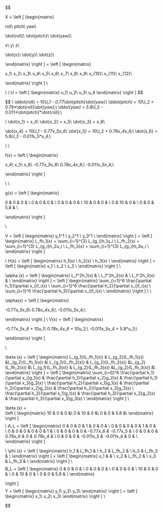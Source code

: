 
$$

X = \left [ \begin{matrix}

roll\\
pitch\\
yaw\\

\dot{roll}\\
\dot{pitch}\\
\dot{yaw}\\

x\\
y\\
z\\

\dot{x}\\
\dot{y}\\
\dot{z}\\

\end{matrix}
\right ] = 
\left [ \begin{matrix}

x_1\\
x_2\\
x_3\\
x_4\\
x_5\\
x_6\\
x_7\\
x_8\\
x_9\\
x_{10}\\
x_{11}\\
x_{12}\\



\end{matrix}
\right ]
\\

\\
\\
U = \left [ \begin{matrix}
u_1\\
u_2\\
u_3\\
u_4
\end{matrix}
\right ]
$$



$$
\\
\ddot{roll} = 10*U_1 - 0.77*\dot{pitch}*\dot{yaw}\\
\ddot{pitch} = 10*U_2 + 0.78*\dot{roll}*\dot{yaw};\\
\ddot{yaw} = 5.8*U_3 - 0.011*\dot{pitch}*\dot{roll};\\


\\
\dot{x_1} = x_4\\
\dot{x_2} = x_5\\
\dot{x_3} = x_6\\

\dot{x_4} = 10*U_1 - 0.77*x_5*x_6\\
\dot{x_5} = 10*U_2 + 0.78*x_4*x_6;\\
\dot{x_6} = 5.8*U_3 - 0.011*x_5*x_4;\\


\\
\\

f(x) = \left [ 
\begin{matrix}

x_4\\
x_5\\
x_6\\
-0.77*x_5*x_6\\
0.78*x_4*x_6;\\
-0.011*x_5*x_4;\\

\end{matrix}
\right ]

\\
\\

g(x) = 
\left [ 
\begin{matrix}

0  & 0  & 0   & \\
0  & 0  & 0   & \\
0  & 0  & 0   & \\
10 & 0  & 0   & \\
0  & 10 & 0   & \\
0  & 0  & 5.8 & \\

\end{matrix}
\right ]

\\

V = \left [ \begin{matrix}
y_1^1 \\
y_2^1 \\
y_3^1 \\
\end{matrix}
\right ] = \left [ \begin{matrix}
L_fh_1(x) + \sum_{i=1}^{3} L_{g_i}h_1u_i  \\
L_fh_2(x) + \sum_{i=1}^{3} L_{g_i}h_2u_i  \\
L_fh_3(x) + \sum_{i=1}^{3} L_{g_i}h_3u_i  \\
\end{matrix}
\right ] 

\\
H(x) = \left [ \begin{matrix}
h_1(x) \\
h_2(x) \\
h_3(x) \\
\end{matrix}
\right ] =  \left [ \begin{matrix}
x_1 \\
x_2 \\
x_3 \\
\end{matrix}
\right ] 
\\

\alpha (x) = \left [ \begin{matrix}
L_f^2h_1(x) & \\
L_f^2h_2(x) & \\
L_f^2h_3(x) & \\
\end{matrix}
\right ] = \left [ \begin{matrix}
\sum_{i=1}^6 \frac{\partial h_1}{\partial x_i}f_i(x) \\ 
\sum_{i=1}^6 \frac{\partial h_2}{\partial x_i}f_i(x) \\ 
\sum_{i=1}^6 \frac{\partial h_3}{\partial x_i}f_i(x) \\ 
\end{matrix}
\right ] \\
\\


\alpha(x) = \left [ 
\begin{matrix}

-0.77*x_5*x_6\\
0.78*x_4*x_6;\\
-0.011*x_5*x_4;\\

\end{matrix}
\right ]
\\
V(x) = \left [ 
\begin{matrix}

-0.77*x_5*x_6 + 10*u_1\\
0.78*x_4*x_6 + 10*u_2;\\
-0.011*x_5*x_4 + 5.8*u_3;\\

\end{matrix}
\right ]

\\

\beta (x) = \left [ \begin{matrix}
L_{g_1}(L_fh_1(x)) & L_{g_2}(L_fh_1(x)) &L_{g_2}(L_fh_1(x)) &\\
L_{g_1}(L_fh_2(x)) & L_{g_2}(L_fh_2(x)) &L_{g_2}(L_fh_2(x)) &\\
L_{g_1}(L_fh_3(x)) & L_{g_2}(L_fh_3(x)) &L_{g_2}(L_fh_3(x)) &\\
\end{matrix}
\right ] = \left [ \begin{matrix}
\sum_{i=0}^6 \frac{\partial h_1}{\partial x_i}g_1(x) & \frac{\partial h_1}{\partial x_2}g_2(x) &  \frac{\partial h_1}{\partial x_3}g_3(x) \\
\frac{\partial h_2}{\partial x_1}g_1(x) & \frac{\partial h_2}{\partial x_2}g_2(x) &  \frac{\partial h_2}{\partial x_3}g_3(x) \\
\frac{\partial h_3}{\partial x_1}g_1(x) & \frac{\partial h_3}{\partial x_2}g_2(x) &  \frac{\partial h_3}{\partial x_3}g_3(x) \\
\end{matrix}
\right ] \\

\beta (x) =  
\left [ \begin{matrix}
10 & 0 & 0 &\\ 
0 & 10 & 0 &\\ 
0 & 0 & 5.8 &\\ 
\end{matrix}
\right ] 
$$
$$
\\
A_L = \left [ 
\begin{matrix}
0 & 0 & 0 & 1          & 0          & 0         & \\
0 & 0 & 0 & 0          & 1          & 0         & \\
0 & 0 & 0 & 0          & 0          & 1         & \\
0 & 0 & 0 & 0          & -0.77*x_6  & -0.77*x_5 & \\
0 & 0 & 0 & 0.78*x_6   & 0          & 0.78*x_4  & \\
0 & 0 & 0 & -0.011*x_5 & -0.011*x_4 & 0         & \\
\end{matrix}
\right ]

\\
\phi (x) = \left [ \begin{matrix}
h_1 & L_fh_1 & \\
h_2 & L_fh_2 & \\
h_3 & L_fh_3 & \\
\end{matrix}
\right ] = \left [ \begin{matrix}
x_1 & & \\
x_2 & L_fh_2 & \\
x_3 & L_fh_3 & \\
\end{matrix}
\right ] \\
$$
$$
B_L = \left [ 
\begin{matrix}
0  & 0  & 0   & \\
0  & 0  & 0   & \\
0  & 0  & 0   & \\
10 & 0  & 0   & \\
0  & 10 & 0   & \\
0  & 0  & 5.8 & \\
\end{matrix}

\right ]
$$
$$
Y = \left [ \begin{matrix}
y_1\\
y_2\\
y_3\\
\end{matrix}
\right ] =  \left [ \begin{matrix}
x_1\\
x_2\\
x_3\\
\end{matrix}
\right ] \\

$$
